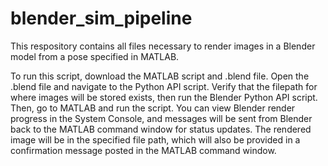 # blender_sim_pipeline

This respository contains all files necessary to render images in a Blender model from a pose specified in MATLAB.

To run this script, download the MATLAB script and .blend file. Open the .blend file and navigate to the Python API script. Verify that the filepath for where images will be stored exists, then run the Blender Python API script. Then, go to MATLAB and run the script. You can view Blender render progress in the System Console, and messages will be sent from Blender back to the MATLAB command window for status updates. The rendered image will be in the specified file path, which will also be provided in a confirmation message posted in the MATLAB command window. 